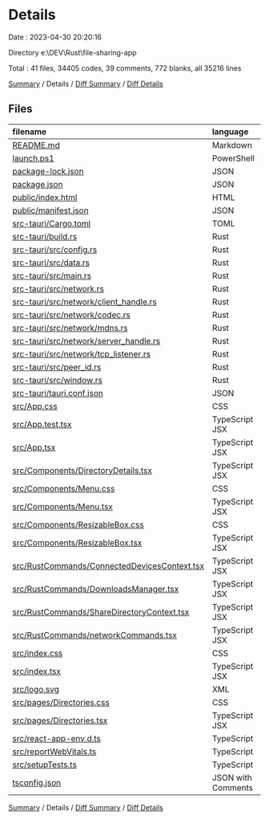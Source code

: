 # Details

Date : 2023-04-30 20:20:16

Directory e:\\DEV\\Rust\\file-sharing-app

Total : 41 files,  34405 codes, 39 comments, 772 blanks, all 35216 lines

[Summary](results.md) / Details / [Diff Summary](diff.md) / [Diff Details](diff-details.md)

## Files
| filename | language | code | comment | blank | total |
| :--- | :--- | ---: | ---: | ---: | ---: |
| [README.md](/README.md) | Markdown | 26 | 0 | 21 | 47 |
| [launch.ps1](/launch.ps1) | PowerShell | 2 | 0 | 0 | 2 |
| [package-lock.json](/package-lock.json) | JSON | 30,267 | 0 | 1 | 30,268 |
| [package.json](/package.json) | JSON | 59 | 0 | 1 | 60 |
| [public/index.html](/public/index.html) | HTML | 20 | 23 | 1 | 44 |
| [public/manifest.json](/public/manifest.json) | JSON | 25 | 0 | 1 | 26 |
| [src-tauri/Cargo.toml](/src-tauri/Cargo.toml) | TOML | 38 | 5 | 5 | 48 |
| [src-tauri/build.rs](/src-tauri/build.rs) | Rust | 3 | 0 | 1 | 4 |
| [src-tauri/src/config.rs](/src-tauri/src/config.rs) | Rust | 100 | 0 | 27 | 127 |
| [src-tauri/src/data.rs](/src-tauri/src/data.rs) | Rust | 91 | 0 | 19 | 110 |
| [src-tauri/src/main.rs](/src-tauri/src/main.rs) | Rust | 102 | 0 | 21 | 123 |
| [src-tauri/src/network.rs](/src-tauri/src/network.rs) | Rust | 45 | 0 | 10 | 55 |
| [src-tauri/src/network/client_handle.rs](/src-tauri/src/network/client_handle.rs) | Rust | 775 | 1 | 156 | 932 |
| [src-tauri/src/network/codec.rs](/src-tauri/src/network/codec.rs) | Rust | 122 | 2 | 37 | 161 |
| [src-tauri/src/network/mdns.rs](/src-tauri/src/network/mdns.rs) | Rust | 152 | 0 | 30 | 182 |
| [src-tauri/src/network/server_handle.rs](/src-tauri/src/network/server_handle.rs) | Rust | 857 | 0 | 154 | 1,011 |
| [src-tauri/src/network/tcp_listener.rs](/src-tauri/src/network/tcp_listener.rs) | Rust | 19 | 0 | 7 | 26 |
| [src-tauri/src/peer_id.rs](/src-tauri/src/peer_id.rs) | Rust | 44 | 0 | 12 | 56 |
| [src-tauri/src/window.rs](/src-tauri/src/window.rs) | Rust | 17 | 0 | 6 | 23 |
| [src-tauri/tauri.conf.json](/src-tauri/tauri.conf.json) | JSON | 107 | 0 | 0 | 107 |
| [src/App.css](/src/App.css) | CSS | 49 | 0 | 13 | 62 |
| [src/App.test.tsx](/src/App.test.tsx) | TypeScript JSX | 8 | 0 | 2 | 10 |
| [src/App.tsx](/src/App.tsx) | TypeScript JSX | 102 | 0 | 19 | 121 |
| [src/Components/DirectoryDetails.tsx](/src/Components/DirectoryDetails.tsx) | TypeScript JSX | 300 | 0 | 34 | 334 |
| [src/Components/Menu.css](/src/Components/Menu.css) | CSS | 15 | 0 | 2 | 17 |
| [src/Components/Menu.tsx](/src/Components/Menu.tsx) | TypeScript JSX | 56 | 0 | 6 | 62 |
| [src/Components/ResizableBox.css](/src/Components/ResizableBox.css) | CSS | 39 | 0 | 6 | 45 |
| [src/Components/ResizableBox.tsx](/src/Components/ResizableBox.tsx) | TypeScript JSX | 51 | 0 | 8 | 59 |
| [src/RustCommands/ConnectedDevicesContext.tsx](/src/RustCommands/ConnectedDevicesContext.tsx) | TypeScript JSX | 45 | 0 | 14 | 59 |
| [src/RustCommands/DownloadsManager.tsx](/src/RustCommands/DownloadsManager.tsx) | TypeScript JSX | 144 | 0 | 31 | 175 |
| [src/RustCommands/ShareDirectoryContext.tsx](/src/RustCommands/ShareDirectoryContext.tsx) | TypeScript JSX | 136 | 0 | 33 | 169 |
| [src/RustCommands/networkCommands.tsx](/src/RustCommands/networkCommands.tsx) | TypeScript JSX | 53 | 0 | 12 | 65 |
| [src/index.css](/src/index.css) | CSS | 28 | 0 | 6 | 34 |
| [src/index.tsx](/src/index.tsx) | TypeScript JSX | 33 | 3 | 7 | 43 |
| [src/logo.svg](/src/logo.svg) | XML | 1 | 0 | 0 | 1 |
| [src/pages/Directories.css](/src/pages/Directories.css) | CSS | 48 | 0 | 10 | 58 |
| [src/pages/Directories.tsx](/src/pages/Directories.tsx) | TypeScript JSX | 386 | 0 | 53 | 439 |
| [src/react-app-env.d.ts](/src/react-app-env.d.ts) | TypeScript | 0 | 1 | 1 | 2 |
| [src/reportWebVitals.ts](/src/reportWebVitals.ts) | TypeScript | 13 | 0 | 3 | 16 |
| [src/setupTests.ts](/src/setupTests.ts) | TypeScript | 1 | 4 | 1 | 6 |
| [tsconfig.json](/tsconfig.json) | JSON with Comments | 26 | 0 | 1 | 27 |

[Summary](results.md) / Details / [Diff Summary](diff.md) / [Diff Details](diff-details.md)